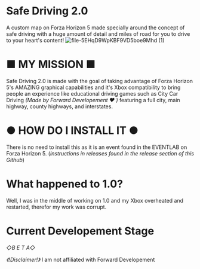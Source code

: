 # Safe Driving 2.0
A custom map on Forza Horizon 5 made specially around the concept of safe driving with a huge amount of detail and miles of road for you to drive to your heart's content!
![file-5EHqD9WpKBF9VD5boe9Mhd (1)](https://github.com/user-attachments/assets/dadd008b-01cc-471d-92b3-e3c0419c3eed)

# ■ MY MISSION ■
Safe Driving 2.0 is made with the goal of taking advantage of Forza Horizon 5's AMAZING graphical capabilities and it's Xbox compatibility to bring people an experience like educational driving games such as City Car Driving *(Made by Forward Developement ❤️ )* featuring a full city, main highway, county highways, and interstates.

# ● HOW DO I INSTALL IT ●
There is no need to install this as it is an event found in the EVENTLAB on Forza Horizon 5. (*instructions in releases found in the release section of this Github*)

# What happened to 1.0?
Well, I was in the middle of working on 1.0 and my Xbox overheated and restarted, therefor my work was corrupt.

# Current Developement Stage
*◇B E T A◇*

*《!Disclaimer!》* I am not affiliated with Forward Developement
